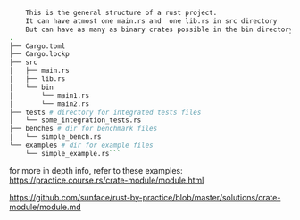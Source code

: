 ````sh
    This is the general structure of a rust project.
    It can have atmost one main.rs and  one lib.rs in src directory
    But can have as many as binary crates possible in the bin directory
.
├── Cargo.toml
├── Cargo.lockp
├── src
│   ├── main.rs
│   ├── lib.rs
│   └── bin
│       └── main1.rs
│       └── main2.rs
├── tests # directory for integrated tests files
│   └── some_integration_tests.rs
├── benches # dir for benchmark files
│   └── simple_bench.rs
└── examples # dir for example files
    └── simple_example.rs```
````

for more in depth info, refer to these examples:
https://practice.course.rs/crate-module/module.html

https://github.com/sunface/rust-by-practice/blob/master/solutions/crate-module/module.md
